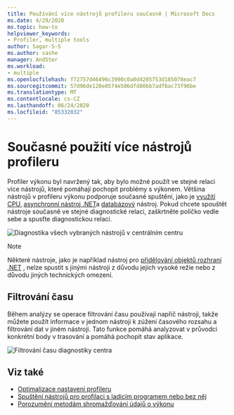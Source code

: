 ```yaml
---
title: Používání více nástrojů profileru současně | Microsoft Docs
ms.date: 4/29/2020
ms.topic: how-to
helpviewer_keywords:
- Profiler, multiple tools
author: Sagar-S-S
ms.author: sashe
manager: AndSter
ms.workload:
- multiple
ms.openlocfilehash: f72757d46496c3990c0a0d4205753d185078eac7
ms.sourcegitcommit: 57d96de120e0574e506dfd80bb7adfbac73f96be
ms.translationtype: MT
ms.contentlocale: cs-CZ
ms.lasthandoff: 06/24/2020
ms.locfileid: "85332032"
---
```

# <a name="using-multiple-profiler-tools-simultaneously"></a>Současné použití více nástrojů profileru

Profiler výkonu byl navržený tak, aby bylo možné použít ve stejné relaci více nástrojů, které pomáhají pochopit problémy s výkonem. Většina nástrojů v profileru výkonu podporuje současné spuštění, jako je [využití CPU](../profiling/cpu-usage.md), [asynchronní nástroj .NET](../profiling/analyze-async.md)a [databázový](../profiling/analyze-database.md) nástroj. Pokud chcete spouštět nástroje současně ve stejné diagnostické relaci, zaškrtněte políčko vedle sebe a spusťte diagnostickou relaci.

![Diagnostika všech vybraných nástrojů v centrálním centru](../profiling/media/diaghuballtoolsselected.png "Diagnostika všech vybraných nástrojů v centrálním centru")

>[!NOTE]
>Některé nástroje, jako je například nástroj pro [přidělování objektů rozhraní .NET](../profiling/dotnet-alloc-tool.md) , nelze spustit s jinými nástroji z důvodu jejich vysoké režie nebo z důvodu jiných technických omezení.

## <a name="time-filtering"></a>Filtrování času 

Během analýzy se operace filtrování času používají napříč nástroji, takže můžete použít informace v jednom nástroji k zúžení časového rozsahu a filtrování dat v jiném nástroji. Tato funkce pomáhá analyzovat v průvodci konkrétní body v trasování a pomáhá pochopit stav aplikace.

![Filtrování času diagnostiky centra](../profiling/media/diaghubtimefiltering.png "Filtrování času diagnostiky centra")

## <a name="see-also"></a>Viz také

- [Optimalizace nastavení profileru](../profiling/optimize-profiler-settings.md)
- [Spuštění nástrojů pro profilaci s ladicím programem nebo bez něj](../profiling/running-profiling-tools-with-or-without-the-debugger.md)
- [Porozumění metodám shromažďování údajů o výkonu](../profiling/understanding-performance-collection-methods-perf-profiler.md)

